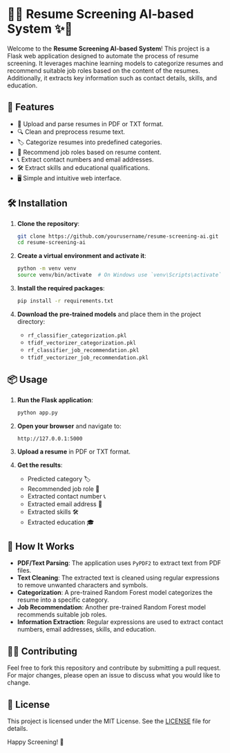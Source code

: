 # 📄✨ Resume Screening AI-based System ✨📄

Welcome to the **Resume Screening AI-based System**! This project is a Flask web application designed to automate the process of resume screening. It leverages machine learning models to categorize resumes and recommend suitable job roles based on the content of the resumes. Additionally, it extracts key information such as contact details, skills, and education.

## 🚀 Features

- 📂 Upload and parse resumes in PDF or TXT format.
- 🔍 Clean and preprocess resume text.
- 🏷️ Categorize resumes into predefined categories.
- 💼 Recommend job roles based on resume content.
- 📞 Extract contact numbers and email addresses.
- 🛠️ Extract skills and educational qualifications.
- 🖥️ Simple and intuitive web interface.

## 🛠️ Installation

1. **Clone the repository**:
    ```sh
    git clone https://github.com/yourusername/resume-screening-ai.git
    cd resume-screening-ai
    ```

2. **Create a virtual environment and activate it**:
    ```sh
    python -m venv venv
    source venv/bin/activate  # On Windows use `venv\Scripts\activate`
    ```

3. **Install the required packages**:
    ```sh
    pip install -r requirements.txt
    ```

4. **Download the pre-trained models** and place them in the project directory:
    - `rf_classifier_categorization.pkl`
    - `tfidf_vectorizer_categorization.pkl`
    - `rf_classifier_job_recommendation.pkl`
    - `tfidf_vectorizer_job_recommendation.pkl`

## 📦 Usage

1. **Run the Flask application**:
    ```sh
    python app.py
    ```

2. **Open your browser** and navigate to:
    ```
    http://127.0.0.1:5000
    ```

3. **Upload a resume** in PDF or TXT format.

4. **Get the results**:
    - Predicted category 🏷️
    - Recommended job role 💼
    - Extracted contact number 📞
    - Extracted email address 📧
    - Extracted skills 🛠️
    - Extracted education 🎓



## 🤖 How It Works

- **PDF/Text Parsing**: The application uses `PyPDF2` to extract text from PDF files.
- **Text Cleaning**: The extracted text is cleaned using regular expressions to remove unwanted characters and symbols.
- **Categorization**: A pre-trained Random Forest model categorizes the resume into a specific category.
- **Job Recommendation**: Another pre-trained Random Forest model recommends suitable job roles.
- **Information Extraction**: Regular expressions are used to extract contact numbers, email addresses, skills, and education.

## 👨‍💻 Contributing

Feel free to fork this repository and contribute by submitting a pull request. For major changes, please open an issue to discuss what you would like to change.

## 📝 License

This project is licensed under the MIT License. See the [LICENSE](LICENSE) file for details.



Happy Screening! 🎉
